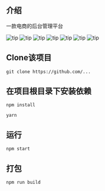 ## 介绍
  一款电商的后台管理平台
  
  ![tip](https://badgen.net/badge/react/v18.2.0/green)
  ![tip](https://badgen.net/badge/npm/v1.22.19/blue)
  ![tip](https://badgen.net/badge/antd/v5.3.0/orange)
  ![tip](https://badgen.net/badge/redux/v4.2.1/purple)
  ![tip](https://badgen.net/badge/echarts/v5,4,1/cyan)
  ![tip](https://badgen.net/badge/LICENSE/MIT/green)
  ![tip](https://badgen.net/badge/github/green?icon=github)
  
## Clone该项目

    git clone https://github.com/...
  
## 在项目根目录下安装依赖
  
    npm install
    
    yarn
  
## 运行

    npm start
  
## 打包

    npm run build
  

